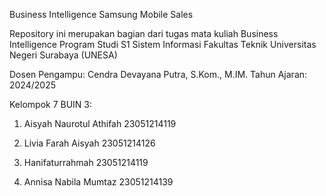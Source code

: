 Business Intelligence Samsung Mobile Sales

Repository ini merupakan bagian dari tugas mata kuliah Business Intelligence
Program Studi S1 Sistem Informasi
Fakultas Teknik Universitas Negeri Surabaya (UNESA)

Dosen Pengampu: Cendra Devayana Putra, S.Kom., M.IM. Tahun Ajaran: 2024/2025

Kelompok 7 BUIN 3: 

1. Aisyah Naurotul Athifah 23051214119 

2. Livia Farah Aisyah 23051214126 

3. Hanifaturrahmah 23051214119 

4. Annisa Nabila Mumtaz 23051214139

